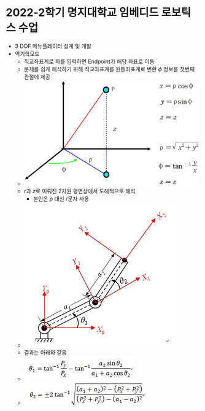 # 2022-2학기 명지대학교 임베디드 로보틱스 수업
* 3 DOF 메뉴플레이터 설계 및 개발
* 역기학모드
  * 직교좌표계로 좌를 입력하면 Endpoint가 해당 좌표로 이동
  * 문제를 쉽게 해석하기 위해 직교좌표계를 원통좌표계로 변환 $\phi$ 정보를 첫번째 관절에 제공
  * ![cord](asset/0.png)
  * $r$과 $z$로 이뤄진 2차원 평면상에서 도해적으로 해석
    * 본인은 $\rho$ 대신 $r$문자 사용
  * ![img](asset/1.jpg)
  * 결과는 아래와 같음
  * ![th1](asset/3.jpeg)
  * ![th2](asset/2.jpeg)